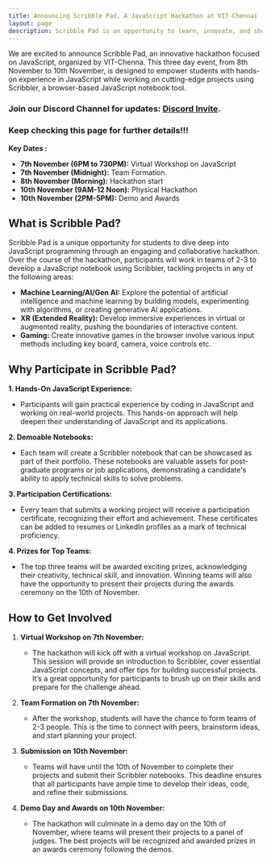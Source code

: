 ```yaml
---
title: Announcing Scribble Pad, A JavaScript Hackathon at VIT-Chennai
layout: page
description: Scribble Pad is an opportunity to learn, innovate, and showcase your skills in JavaScript. Whether you’re passionate about machine learning, data visualization, or building the next big thing in XR, Scribble Pad offers the perfect platform to turn your ideas into reality. 
---
```


We are excited to announce Scribble Pad, an innovative hackathon focused on JavaScript, organized by VIT-Chenna. This three day event, from 8th November to 10th November, is designed to empower students with hands-on experience in JavaScript while working on cutting-edge projects using Scribbler, a browser-based JavaScript notebook tool.


### Join our Discord Channel for updates: [Discord Invite](https://discord.com/invite/yZEXCHmPk8).


### Keep checking this page for further details!!!


**Key Dates :**

- **7th November (6PM to 730PM):** Virtual Workshop on JavaScript
- **7th November (Midnight):** Team Formation. 
- **8th November (Morning):** Hackathon start
- **10th November (9AM-12 Noon):** Physical Hackathon
- **10th November (2PM-5PM):** Demo and Awards

## What is Scribble Pad?

Scribble Pad is a unique opportunity for students to dive deep into JavaScript programming through an engaging and collaborative hackathon. Over the course of the hackathon, participants will work in teams of 2-3 to develop a JavaScript notebook using Scribbler, tackling projects in any of the following areas:

- **Machine Learning/AI/Gen AI:** Explore the potential of artificial intelligence and machine learning by building models, experimenting with algorithms, or creating generative AI applications.
- **XR (Extended Reality):** Develop immersive experiences in virtual or augmented reality, pushing the boundaries of interactive content.
- **Gaming:** Create innovative games in the browser involve various input methods including key board, camera, voice controls etc.

## Why Participate in Scribble Pad?

**1. Hands-On JavaScript Experience:**
   - Participants will gain practical experience by coding in JavaScript and working on real-world projects. This hands-on approach will help deepen their understanding of JavaScript and its applications.

**2. Demoable Notebooks:**
   - Each team will create a Scribbler notebook that can be showcased as part of their portfolio. These notebooks are valuable assets for post-graduate programs or job applications, demonstrating a candidate's ability to apply technical skills to solve problems.

**3. Participation Certifications:**
   - Every team that submits a working project will receive a participation certificate, recognizing their effort and achievement. These certificates can be added to resumes or LinkedIn profiles as a mark of technical proficiency.

**4. Prizes for Top Teams:**
   - The top three teams will be awarded exciting prizes, acknowledging their creativity, technical skill, and innovation. Winning teams will also have the opportunity to present their projects during the awards ceremony on the 10th of November.

## How to Get Involved

1. **Virtual Workshop on 7th November:**
   - The hackathon will kick off with a virtual workshop on JavaScript. This session will provide an introduction to Scribbler, cover essential JavaScript concepts, and offer tips for building successful projects. It’s a great opportunity for participants to brush up on their skills and prepare for the challenge ahead.

2. **Team Formation on 7th November:**
   - After the workshop, students will have the chance to form teams of 2-3 people. This is the time to connect with peers, brainstorm ideas, and start planning your project.

3. **Submission on 10th November:**
   - Teams will have until the 10th of November to complete their projects and submit their Scribbler notebooks. This deadline ensures that all participants have ample time to develop their ideas, code, and refine their submissions.

4. **Demo Day and Awards on 10th November:**
   - The hackathon will culminate in a demo day on the 10th of November, where teams will present their projects to a panel of judges. The best projects will be recognized and awarded prizes in an awards ceremony following the demos.
